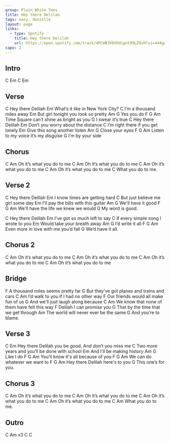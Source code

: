 ```yaml
---
group: Plain White Tees
title: Hey there Delilah
tags: easy, danielle
layout: page
links:
  - type: Spotify
    title: Hey there Delilah
    url: https://open.spotify.com/track/4RCWB3V8V0dignt99LZ8vH?si=444ggMeDTiav4Px1jxffMA
capo: 2
---
```


## Intro

C Em C Em

## Verse

C
  Hey there Delilah
          Em
What’s it like in New York City?
      C
I’m a thousand miles away
           Em
But girl tonight you look so pretty
        Am   G
Yes you do
F                   G                  Am
  Time Square can’t shine as bright as you
             G
I swear it’s true
C
  Hey there Delilah
          Em
Don’t you worry about the distance
          C
I’m right there if you get lonely
          Em
Give this song another listen
           Am     G
Close your eyes
F              G                Am
  Listen to my voice it’s my disguise
            G
I’m by your side

## Chorus

C                      Am
Oh it’s what you do to me
C                      Am
Oh it’s what you do to me
C                      Am
Oh it’s what you do to me
C                      Am
Oh it’s what you do to me
               C
What you do to me.

## Verse 2

C
  Hey there Delilah
       Em
I know times are getting hard
           C
But just believe me girl some day
             Em
I'll pay the bills with this guitar
              Am     G
We'll have it good
F                G               Am
  We'll have the life we knew we would
           G
My word is good.

C
  Hey there Delilah
         Em
I’ve got so much left to say
         C
If every simple song I wrote to you
      Em
Would take your breath away
             Am    G
I’d write it all
F              G                  Am
  Even more in love with me you’d fall
             G
We’d have it all.

## Chorus 2

C                      Am
Oh it’s what you do to me
C                      Am
Oh it’s what you do to me
C                      Am
Oh it’s what you do to me
C                      Am
Oh it’s what you do to me

## Bridge

  F
A thousand miles seems pretty far
    G
But they’ve got planes and trains and cars
    C                             Am
I’d walk to you if I had no other way
    F
Our friends would all make fun of us
    G
And we'll just laugh along because
   C                                     Am
We know that none of them have felt this way
  F
Delilah I can promise you
     G
That by the time that we get through
    Am
The world will never ever be the same
              G
And you’re to blame.

## Verse 3

C                          Em
  Hey there Delilah you be good, And don’t you miss me
         C
Two more years and you’ll be done with school
    Em
And I'll be making history
       Am   G
Like I do
F                  G              Am
  You’ll know it's all because of you
F               G            Am
  We can do whatever we want to
F             G               Am
  Hey there Delilah here's to you
               G
This one’s for you.

## Chorus 3

C                      Am
Oh it’s what you do to me
C                      Am
Oh it’s what you do to me
C                      Am
Oh it’s what you do to me
C                      Am
Oh it’s what you do to me
               C       Am
What you do to me.

## Outro

C    Am    x3
C    C

